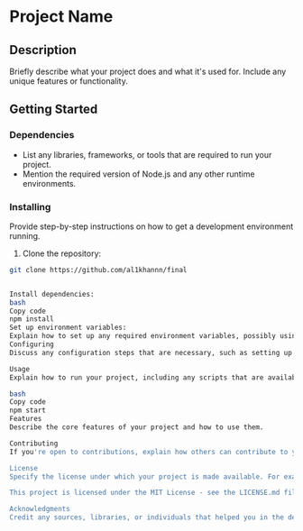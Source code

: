 # Project Name

## Description

Briefly describe what your project does and what it's used for. Include any unique features or functionality.

## Getting Started

### Dependencies

- List any libraries, frameworks, or tools that are required to run your project.
- Mention the required version of Node.js and any other runtime environments.

### Installing

Provide step-by-step instructions on how to get a development environment running.

1. Clone the repository:
```bash
git clone https://github.com/al1khannn/final


Install dependencies:
bash
Copy code
npm install
Set up environment variables:
Explain how to set up any required environment variables, possibly using a .env file.
Configuring
Discuss any configuration steps that are necessary, such as setting up a database or external services.

Usage
Explain how to run your project, including any scripts that are available for tasks like starting a server, running tests, etc.

bash
Copy code
npm start
Features
Describe the core features of your project and how to use them.

Contributing
If you're open to contributions, explain how others can contribute to your project. Provide guidelines for submitting issues and pull requests.

License
Specify the license under which your project is made available. For example:

This project is licensed under the MIT License - see the LICENSE.md file for details.

Acknowledgments
Credit any sources, libraries, or individuals that helped you in the development of your project.